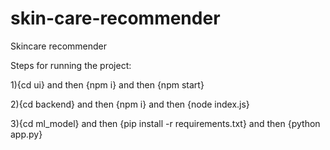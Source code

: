 # skin-care-recommender

Skincare recommender

Steps for running the project:

1){cd ui} and then {npm i} and then {npm start}

2){cd backend} and then {npm i} and then {node index.js}

3){cd ml_model} and then {pip install -r requirements.txt} and then {python app.py}
